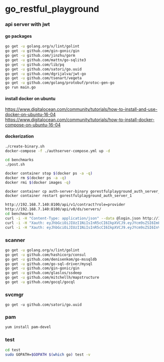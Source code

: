 # go\_restful\_playground

### api server with jwt

#### go packages
```bash
go get -u golang.org/x/lint/golint
go get -u github.com/gin-gonic/gin
go get -u github.com/jinzhu/gorm
go get -u github.com/mattn/go-sqlite3
go get -u github.com/lib/pq
go get -u github.com/satori/go.uuid
go get -u github.com/dgrijalva/jwt-go
go get -u github.com/tsenart/vegeta
go get -u github.com/golang/protobuf/protoc-gen-go
go run main.go
```
#### install docker on ubuntu
https://www.digitalocean.com/community/tutorials/how-to-install-and-use-docker-on-ubuntu-16-04
https://www.digitalocean.com/community/tutorials/how-to-install-docker-compose-on-ubuntu-16-04

#### dockerization
```bash
./create-binary.sh
docker-compose -f ./authserver-compose.yml up -d

cd benchmarks
./post.sh

docker container stop $(docker ps -a -q)
docker rm $(docker ps -a -q)
docker rmi $(docker images -q)
```

```bash
docker container cp auth-server-binary gorestfulplayground_auth_server_1:/
docker container restart gorestfulplayground_auth_server_1
```

```bash
http://192.168.7.140:8100/api/v1/contract?role=provider
http://192.168.7.140:8100/api/v0/ds/servers/
cd benchmarks
curl -i -H "Content-Type: application/json" --data @login.json http://192.168.7.140:8100/api/v1/login/
curl -i -H "Xauth: eyJhbGciOiJIUzI1NiIsInR5cCI6IkpXVCJ9.eyJYcm9sZSI6ImFkbWluIiwiWHVzZXIiOiJoZWxpb3MifQ.lNA0CQiMmdF40rmwEpKFBmzTUYfhtaIwQiNuPNdIKc0" -H "Content-Type: application/json" http://192.168.7.140:8100/api/v0/ds/services
curl -i -H "Xauth: eyJhbGciOiJIUzI1NiIsInR5cCI6IkpXVCJ9.eyJYcm9sZSI6InVzZXIiLCJYdXNlciI6InRpbSJ9.9JuBN2dHXgk_0krlqq-qc9s1fVXmJlzdUvZdkfUbme4" -H "Content-Type: application/json" http://192.168.7.140:8100/api/v0/ds/services
```

### scanner
```bash
go get -u golang.org/x/lint/golint
go get -u github.com/hashicorp/consul
go get -u github.com/denisenkom/go-mssqldb
go get -u github.com/go-sql-driver/mysql
go get -u github.com/gin-gonic/gin
go get -u github.com/glaslos/ssdeep
go get -u github.com/mitchellh/mapstructure
go get -u github.com/gocql/gocql
```

### svcmgr
```
go get -u github.com/satori/go.uuid
```

### pam
```bash
yum install pam-devel
```

### test
```bash
cd test
sudo GOPATH=$GOPATH $(which go) test -v
```
